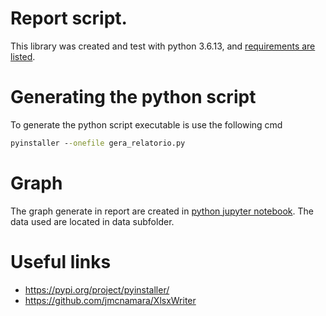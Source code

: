 
# Report script.

This library was created and test with python 3.6.13, and [requirements are listed](requirements.txt).
# Generating the python script


To generate the python script executable is use the following cmd
```cmd
pyinstaller --onefile gera_relatorio.py
```



# Graph
The graph generate in report are created in [python jupyter notebook](./gerando_imagem.ipynb). The data used are located in data subfolder.



# Useful links
- https://pypi.org/project/pyinstaller/
- https://github.com/jmcnamara/XlsxWriter
